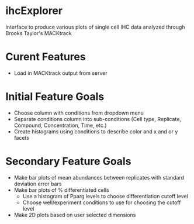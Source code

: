 # ihcExplorer
Interface to produce various plots of single cell IHC data analyzed through Brooks Taylor's MACKtrack

# Curent Features
- Load in MACKtrack output from server

# Initial Feature Goals
- Choose column with conditions from dropdown menu
- Separate conditions column into sub-conditions (Cell type, Replicate, Compound, Concentration, Time, etc.)
- Create histograms using conditions to describe color and x and or y facets

# Secondary Feature Goals
- Make bar plots of mean abundances between replicates with standard deviation error bars
- Make bar plots of % differentiated cells
    - Use a histogram of Pparg levels to choose differentiation cutoff level
    - Choose well/experiment conditions to use for choosing the cutoff level
- Make 2D plots based on user selected dimensions
